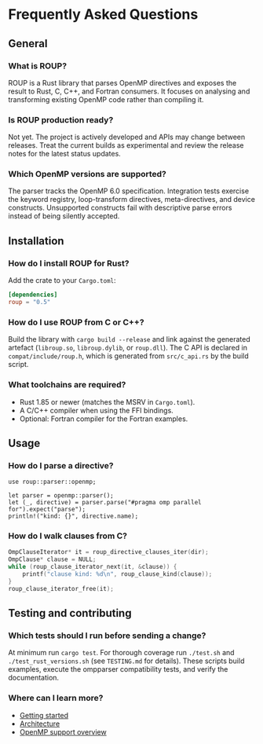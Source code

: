 # Frequently Asked Questions

## General

### What is ROUP?

ROUP is a Rust library that parses OpenMP directives and exposes the result to
Rust, C, C++, and Fortran consumers.  It focuses on analysing and transforming
existing OpenMP code rather than compiling it.

### Is ROUP production ready?

Not yet.  The project is actively developed and APIs may change between
releases.  Treat the current builds as experimental and review the release notes
for the latest status updates.

### Which OpenMP versions are supported?

The parser tracks the OpenMP 6.0 specification.  Integration tests exercise the
keyword registry, loop-transform directives, meta-directives, and device
constructs.  Unsupported constructs fail with descriptive parse errors instead
of being silently accepted.

## Installation

### How do I install ROUP for Rust?

Add the crate to your `Cargo.toml`:

```toml
[dependencies]
roup = "0.5"
```

### How do I use ROUP from C or C++?

Build the library with `cargo build --release` and link against the generated
artefact (`libroup.so`, `libroup.dylib`, or `roup.dll`).  The C API is declared
in `compat/include/roup.h`, which is generated from `src/c_api.rs` by the build
script.

### What toolchains are required?

- Rust 1.85 or newer (matches the MSRV in `Cargo.toml`).
- A C/C++ compiler when using the FFI bindings.
- Optional: Fortran compiler for the Fortran examples.

## Usage

### How do I parse a directive?

```rust,ignore
use roup::parser::openmp;

let parser = openmp::parser();
let (_, directive) = parser.parse("#pragma omp parallel for").expect("parse");
println!("kind: {}", directive.name);
```

### How do I walk clauses from C?

```c
OmpClauseIterator* it = roup_directive_clauses_iter(dir);
OmpClause* clause = NULL;
while (roup_clause_iterator_next(it, &clause)) {
    printf("clause kind: %d\n", roup_clause_kind(clause));
}
roup_clause_iterator_free(it);
```

## Testing and contributing

### Which tests should I run before sending a change?

At minimum run `cargo test`.  For thorough coverage run `./test.sh` and
`./test_rust_versions.sh` (see `TESTING.md` for details).  These scripts build
examples, execute the ompparser compatibility tests, and verify the
documentation.

### Where can I learn more?

- [Getting started](./getting-started.md)
- [Architecture](./architecture.md)
- [OpenMP support overview](./openmp-support.md)
